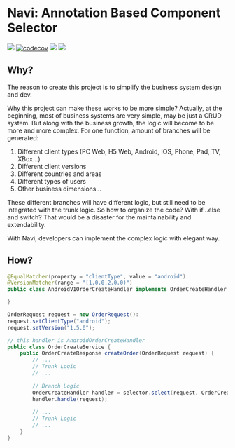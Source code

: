 # Navi: Annotation Based Component Selector

[![](https://travis-ci.com/yanglifan/navi.svg?branch=master)](https://travis-ci.com/yanglifan/navi)
[![codecov](https://codecov.io/gh/yanglifan/navi/branch/master/graph/badge.svg)](https://codecov.io/gh/yanglifan/navi)
[![](https://maven-badges.herokuapp.com/maven-central/com.github.yanglifan.navi/navi-core/badge.svg)](http://search.maven.org/#search|gav|1|g:"com.github.yanglifan.navi"%20AND%20a:"navi-core")
[![](https://img.shields.io/badge/License-Apache%202-blue.svg)](LICENSE)

## Why?

The reason to create this project is to simplify the business system design and dev. 

Why this project can make these works to be more simple? Actually, at the beginning, most of business systems are very simple, may be just a CRUD system. But along with the business growth, the logic will become to be more and more complex. For one function, amount of branches will be generated:
1. Different client types (PC Web, H5 Web, Android, IOS, Phone, Pad, TV, XBox...)
1. Different client versions
1. Different countries and areas
1. Different types of users
1. Other business dimensions...

These different branches will have different logic, but still need to be integrated with the trunk logic. So how to organize the code? With if...else and switch? That would be a disaster for the maintainability and extendability.

With Navi, developers can implement the complex logic with elegant way.
 
## How?
 
```java
@EqualMatcher(property = "clientType", value = "android")
@VersionMatcher(range = "[1.0.0,2.0.0)")
public class AndroidV1OrderCreateHandler implements OrderCreateHandler {

}

OrderRequest request = new OrderRequest():
request.setClientType("android");
request.setVersion("1.5.0");

// this handler is AndroidOrderCreateHandler
public class OrderCreateService {
    public OrderCreateResponse createOrder(OrderRequest request) {
        // ...
        // Trunk Logic
        // ...
        
        // Branch Logic
        OrderCreateHandler handler = selector.select(request, OrderCreateHandler.class);
        handler.handle(request);
        
        // ...
        // Trunk Logic
        // ...
    }
}
```
